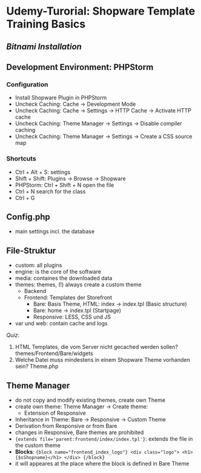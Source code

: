 # Udemy-Turorial: Shopware Template Training Basics
## _Bitnami Installation_

## Development Environment: PHPStorm

### Configuration
- Install Shopware Plugin in PHPStorm
- Uncheck Caching: Cache -> Development Mode
- Uncheck Caching: Cache -> Settings -> HTTP Cache -> Activate HTTP cache
- Uncheck Caching: Theme Manager -> Settings -> Disable compiler caching
- Uncheck Caching: Theme Manager -> Settings -> Create a CSS source map


### Shortcuts
- Ctrl + Alt + S: settings
- Shift + Shift: Plugins -> Browse -> Shopware
- PHPStorm: Ctrl + Shift + N open the file
- Ctrl + N search for the class
- Ctrl + G

## Config.php
- main settings incl. the database

## File-Struktur
- custom: all plugins
- engine: is the core of the software
- media: containes the downloaded data
- themes: themes, (!) always create a custom theme
   - Backend
   - Frontend: Templates der Storefront
      - Bare: Basis Theme, HTML: index -> index.tpl (Basic structure)
      - Bare: home -> index.tpl (Startpage)
      - Responsive: LESS, CSS und JS
- var und web: contain cache and logs

_Quiz_:
1. HTML Templates, die vom Server nicht gecached werden sollen? themes/Frontend/Bare/widgets
2. Welche Datei muss mindestens in einem Shopware Theme vorhanden sein?
Theme.php

## Theme Manager
- do not copy and modify existing themes, create own Theme
- create own theme: Theme Manager -> Create theme:
    - Extension of Responsive
- Inheritance in Theme: Bare -> Responsive -> Custom Theme
- Derivation from Responsive or from Bare
- changes in Responsive, Bare themes are prohibited
- `{extends file='parent:frontend/index/index.tpl'}`: extends the file in the custom theme
- __Blocks__:
       `{block name="frontend_index_logo"}
            <div class="logo">
                <h1>{$sShopname}</h1>
            </div>
        {/block}`
- it will appeares at the place where the block is defined in Bare Theme
